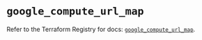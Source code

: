 # `google_compute_url_map`

Refer to the Terraform Registry for docs: [`google_compute_url_map`](https://registry.terraform.io/providers/hashicorp/google/6.1.0/docs/resources/compute_url_map).
